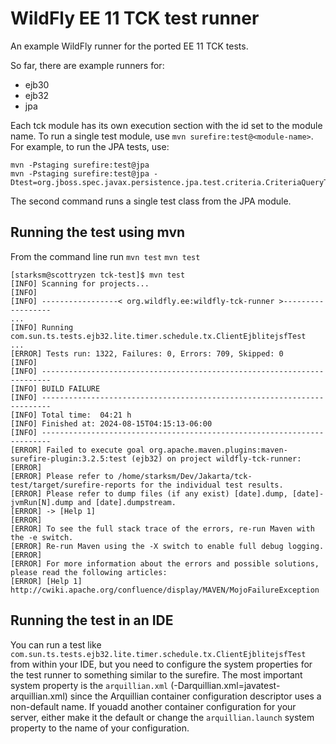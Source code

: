 # WildFly EE 11 TCK test runner
An example WildFly runner for the ported EE 11 TCK tests.

So far, there are example runners for:
- ejb30
- ejb32
- jpa

Each tck module has its own execution section with the id set to the module name. To run a single test module, use `mvn surefire:test@<module-name>`. For example, to run the JPA tests, use:

```shell
mvn -Pstaging surefire:test@jpa
mvn -Pstaging surefire:test@jpa -Dtest=org.jboss.spec.javax.persistence.jpa.test.criteria.CriteriaQueryTest
```
The second command runs a single test class from the JPA module.

## Running the test using mvn
From the command line run `mvn test`
`mvn test`
```shell
[starksm@scottryzen tck-test]$ mvn test
[INFO] Scanning for projects...
[INFO] 
[INFO] -----------------< org.wildfly.ee:wildfly-tck-runner >------------------
...
[INFO] Running com.sun.ts.tests.ejb32.lite.timer.schedule.tx.ClientEjblitejsfTest
... 
[ERROR] Tests run: 1322, Failures: 0, Errors: 709, Skipped: 0
[INFO] 
[INFO] ------------------------------------------------------------------------
[INFO] BUILD FAILURE
[INFO] ------------------------------------------------------------------------
[INFO] Total time:  04:21 h
[INFO] Finished at: 2024-08-15T04:15:13-06:00
[INFO] ------------------------------------------------------------------------
[ERROR] Failed to execute goal org.apache.maven.plugins:maven-surefire-plugin:3.2.5:test (ejb32) on project wildfly-tck-runner: 
[ERROR] 
[ERROR] Please refer to /home/starksm/Dev/Jakarta/tck-test/target/surefire-reports for the individual test results.
[ERROR] Please refer to dump files (if any exist) [date].dump, [date]-jvmRun[N].dump and [date].dumpstream.
[ERROR] -> [Help 1]
[ERROR] 
[ERROR] To see the full stack trace of the errors, re-run Maven with the -e switch.
[ERROR] Re-run Maven using the -X switch to enable full debug logging.
[ERROR] 
[ERROR] For more information about the errors and possible solutions, please read the following articles:
[ERROR] [Help 1] http://cwiki.apache.org/confluence/display/MAVEN/MojoFailureException
```

## Running the test in an IDE
You can run a test like `com.sun.ts.tests.ejb32.lite.timer.schedule.tx.ClientEjblitejsfTest` from within your IDE, but you need to configure the system properties for the test runner to something similar to the surefire. The most important system property is the `arquillian.xml` (-Darquillian.xml=javatest-arquillian.xml) since the Arquillian container configuration descriptor uses a non-default name. If youadd another container configuration for your server, either make it the default or change the `arquillian.launch` system property to the name of your configuration.

